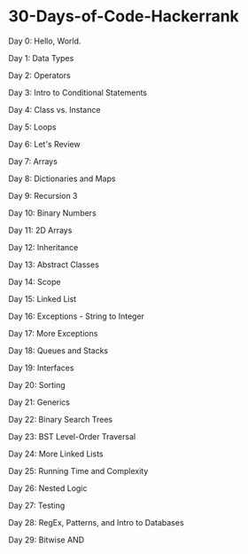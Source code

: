 # 30-Days-of-Code-Hackerrank

Day 0: Hello, World.

Day 1: Data Types

Day 2: Operators

Day 3: Intro to Conditional Statements

Day 4: Class vs. Instance
 
Day 5: Loops
 
Day 6: Let's Review
 
Day 7: Arrays

Day 8: Dictionaries and Maps

Day 9: Recursion 3

Day 10: Binary Numbers

Day 11: 2D Arrays

Day 12: Inheritance

Day 13: Abstract Classes

Day 14: Scope

Day 15: Linked List

Day 16: Exceptions - String to Integer

Day 17: More Exceptions

Day 18: Queues and Stacks

Day 19: Interfaces

Day 20: Sorting

Day 21: Generics

Day 22: Binary Search Trees

Day 23: BST Level-Order Traversal

Day 24: More Linked Lists

Day 25: Running Time and Complexity

Day 26: Nested Logic

Day 27: Testing

Day 28: RegEx, Patterns, and Intro to Databases
 
Day 29: Bitwise AND
 

